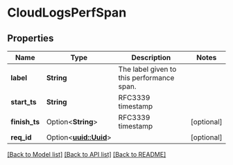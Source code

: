 # CloudLogsPerfSpan

## Properties

Name | Type | Description | Notes
------------ | ------------- | ------------- | -------------
**label** | **String** | The label given to this performance span. | 
**start_ts** | **String** | RFC3339 timestamp | 
**finish_ts** | Option<**String**> | RFC3339 timestamp | [optional]
**req_id** | Option<[**uuid::Uuid**](uuid::Uuid.md)> |  | [optional]

[[Back to Model list]](../README.md#documentation-for-models) [[Back to API list]](../README.md#documentation-for-api-endpoints) [[Back to README]](../README.md)


